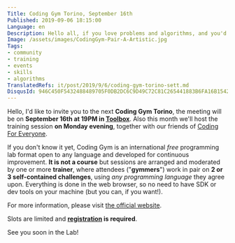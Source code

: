 ```yaml
---
Title: Coding Gym Torino, September 16th
Published: 2019-09-06 18:15:00
Language: en
Description: Hello all, if you love problems and algorithms, and you'd like to improve your coding and problem solving skills, I'd like to invite you to the next Coding Gym Torino meeting, on September 16th, at 19PM in Toolbox. Also for this month, we're hosting the training session on Monday.
Image: /assets/images/CodingGym-Pair-A-Artistic.jpg
Tags:
- community
- training
- events
- skills
- algorithms
TranslatedRefs: it/post/2019/9/6/coding-gym-torino-sett.md
DisqusId: 946C450F5432488489705F0DB2DC6C9D49C72C81C265441883B6FA16B1542C2D
---
```

Hello, I'd like to invite you to the next **Coding Gym Torino**, the meeting will be on **September 16th at 19PM in <a href="http://www.toolboxoffice.it/" target="_blank">Toolbox</a>**. Also this month we'll host the training session **on Monday evening**, together with our friends of <a href="https://www.toolboxoffice.it/eventi/coding-for-everyone-2019-09-16/" target="_blank">Coding For Everyone</a>.

If you don't know it yet, Coding Gym is an international *free* programming lab format open to any language and developed for continuous improvement. **It is not a course** but sessions are arranged and moderated by one or more **trainer**, where attendees ("**gymmers**") work in pair on **2 or 3 self-contained challenges**, using *any programming language* they agree upon. Everything is done in the web browser, so no need to have SDK or dev tools on your machine (but you can, if you want!).

For more information, please visit <a href="https://coding-gym.org/" target="_blank">the official website</a>.

Slots are limited and **<a href="https://coding-gym-to0919.eventbrite.it/" target="_blank">registration</a> is required**.

See you soon in the Lab!